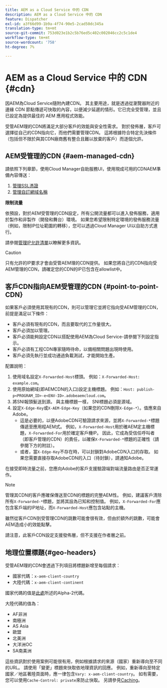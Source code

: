 ```yaml
---
title: AEM as a Cloud Service 中的 CDN
description: AEM as a Cloud Service 中的 CDN
feature: Dispatcher
exl-id: a3f66d99-1b9a-4f74-90e5-2cad50dc345a
translation-type: tm+mt
source-git-commit: 753d023e1b2c5b76ed5c402c002046cc2c5c1de4
workflow-type: tm+mt
source-wordcount: '758'
ht-degree: 7%

---
```


# AEM as a Cloud Service 中的 CDN {#cdn}

因AEM為Cloud Service隨附內建CDN。 其主要用途，就是透過從瀏覽器附近的邊緣 CDN 節點傳遞可快取的內容，以便減少延遲的情形。它已完全受管理，並且已設定為提供最佳的 AEM 應用程式效能。

受管AEM理的CDN將滿足大部分客戶的效能與安全性需求。 對於發佈層，客戶可選擇從自己的CDN指向它，而他們需要管理CDN。 這將根據符合特定先決條件（包括但不限於與其CDN廠商舊有整合且難以放棄的客戶）而逐個允許。

## AEM受管理的CDN {#aem-managed-cdn}

請依照下列章節，使用Cloud Manager自助服務UI，使用現成可用的CDNAEM準備內容傳送：

1. [管理SSL憑證](/help/implementing/cloud-manager/managing-ssl-certifications/introduction.md)
1. [管理自訂網域名稱](/help/implementing/cloud-manager/custom-domain-names/introduction.md)

**限制流量**

依預設，對於AEM受管理的CDN設定，所有公開流量都可以進入發佈服務，適用於製作和非製作（開發和舞台）環境。 如果您希望限制特定環境的發佈服務流量（例如，限制IP位址範圍的轉移），您可以透過Cloud Manager UI以自助方式進行。

請參閱[管理IP允許清單](/help/implementing/cloud-manager/ip-allow-lists/introduction.md)以瞭解更多資訊。

>[!CAUTION]
>
>只有允許的IP要求才會由受管AEM理的CDN提供。 如果您將自己的CDN指向受AEM管理的CDN，請確定您的CDN的IP已包含在allowlist中。

## 客戶CDN指向AEM受管理的CDN {#point-to-point-CDN}

如果客戶必須使用其現有的CDN，則可以管理它並將它指向受AEM管理的CDN，前提是滿足以下條件：

* 客戶必須有現有的CDN，而且要取代的工作量很大。
* 客戶必須加以管理。
* 客戶必須能夠設定CDN以搭配使用AEM為Cloud Service-請參閱下列設定指示。
* 客戶必須有工程CDN專家隨時待命，以備相關問題出現時使用。
* 客戶必須先執行並成功通過負載測試，才能開始生產。

配置說明：

1. 使用域名設定`X-Forwarded-Host`標頭。 例如：`X-Forwarded-Host: example.com`。
1. 使用原始網域(即AEMCDN的入口)設定主機標題。 例如：`Host: publish-p<PROGRAM_ID>-e<ENV-ID>.adobeaemcloud.com`。
1. 將SNI報頭髮送到源。 與主機標題一樣， SNI標題必須是源域。
1. 設定`X-Edge-Key`或`X-AEM-Edge-Key`（如果您的CDN刪除`X-Edge-*`）。值應來自Adobe。
   * 這是必要的，以便AdobeCDN可驗證請求來源，並將`X-Forwarded-*`標題傳遞至應用程AEM式。 例如，`X-Forwarded-Host`用於確AEM定主機標題，`X-Forwarded-For`用於確定客戶機IP。 因此，它成為受信任呼叫者（即客戶管理的CDN）的責任，以確保`X-Forwarded-*`標題的正確性（請參閱下方的附註）。
   * 或者，當`X-Edge-Key`不存在時，可以封鎖對AdobeCDN入口的存取。 如果您需要直接存取AdobeCDN的入口（待封鎖），請通知Adobe。

在接受即時流量之前，您應向Adobe的客戶支援驗證端對端流量路由是否正常運作。

>[!NOTE]
>
>管理其CDN的客戶應確保傳送至CDN的標題的完整AEM性。 例如，建議客戶清除所有`X-Forwarded-*`標題，並將其設為已知和控制值。 例如，`X-Forwarded-For`應包含客戶端的IP地址，而`X-Forwarded-Host`應包含站點的主機。

雖然從客戶CDN到受管理CDN的跳數可能會很有效，但由於額外的跳數，可能會AEM造成小的效能點擊。

請注意，此客戶CDN設定支援發佈層，但不支援在作者層之前。

## 地理位置標題{#geo-headers}

受管AEM理的CDN會透過下列項目將標題新增至每個請求：

* 國家代碼：`x-aem-client-country`
* 大陸代碼：`x-aem-client-continent`

國家代碼的值是[此處](https://en.wikipedia.org/wiki/ISO_3166-1)所述的Alpha-2代碼。

大陸代碼的值為：

* AF非洲
* 南極洲
* AS Asia
* 歐盟
* 北美洲
* 大洋洲OC
* SA南美洲

這些資訊對於使用案例可能很有用，例如根據請求的來源（國家）重新導向至不同的URL。 請使用「變更」標題來快取依地理資訊的回應。 例如，重新導向至特定國家／地區著陸頁面時，應一律包含`Vary: x-aem-client-country`。 如有需要，您可以使用`Cache-Control: private`來防止快取。 另請參見[Caching](/help/implementing/dispatcher/caching.md#html-text)。
